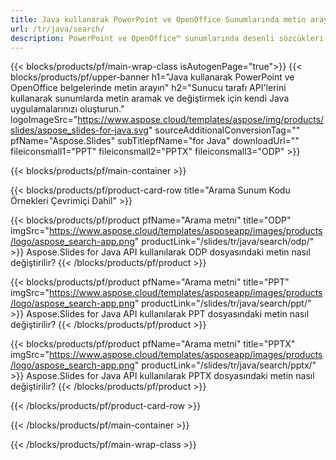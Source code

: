 ```yaml
---
title: Java kullanarak PowerPoint ve OpenOffice Sunumlarında metin arayın
url: /tr/java/search/
description: PowerPoint ve OpenOffice™ sunumlarında desenli sözcükleri aramak için Java kaynak kodu
---
```


{{< blocks/products/pf/main-wrap-class isAutogenPage="true">}}
{{< blocks/products/pf/upper-banner h1="Java kullanarak PowerPoint ve OpenOffice belgelerinde metin arayın" h2="Sunucu tarafı API'lerini kullanarak sunumlarda metin aramak ve değiştirmek için kendi Java uygulamalarınızı oluşturun." logoImageSrc="https://www.aspose.cloud/templates/aspose/img/products/slides/aspose_slides-for-java.svg" sourceAdditionalConversionTag="" pfName="Aspose.Slides" subTitlepfName="for Java" downloadUrl="" fileiconsmall1="PPT" fileiconsmall2="PPTX" fileiconsmall3="ODP" >}}

{{< blocks/products/pf/main-container >}}

{{< blocks/products/pf/product-card-row title="Arama Sunum Kodu Örnekleri Çevrimiçi Dahil" >}}

{{< blocks/products/pf/product pfName="Arama metni" title="ODP" imgSrc="https://www.aspose.cloud/templates/asposeapp/images/products/logo/aspose_search-app.png" productLink="/slides/tr/java/search/odp/" >}}
Aspose.Slides for Java API kullanılarak ODP dosyasındaki metin nasıl değiştirilir?
{{< /blocks/products/pf/product >}}

{{< blocks/products/pf/product pfName="Arama metni" title="PPT" imgSrc="https://www.aspose.cloud/templates/asposeapp/images/products/logo/aspose_search-app.png" productLink="/slides/tr/java/search/ppt/" >}}
Aspose.Slides for Java API kullanılarak PPT dosyasındaki metin nasıl değiştirilir?
{{< /blocks/products/pf/product >}}

{{< blocks/products/pf/product pfName="Arama metni" title="PPTX" imgSrc="https://www.aspose.cloud/templates/asposeapp/images/products/logo/aspose_search-app.png" productLink="/slides/tr/java/search/pptx/" >}}
Aspose.Slides for Java API kullanılarak PPTX dosyasındaki metin nasıl değiştirilir?
{{< /blocks/products/pf/product >}}



{{< /blocks/products/pf/product-card-row >}}

{{< /blocks/products/pf/main-container >}}
    
{{< /blocks/products/pf/main-wrap-class >}}